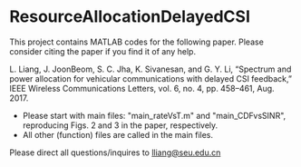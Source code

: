 # ResourceAllocationDelayedCSI

This project contains MATLAB codes for the following paper. Please consider citing the paper if you find it of any help. 

L. Liang, J. JoonBeom, S. C. Jha, K. Sivanesan, and G. Y. Li, “Spectrum and power allocation for vehicular communications with delayed CSI feedback,” IEEE Wireless Communications Letters, vol. 6, no. 4, pp. 458–461, Aug. 2017.

- Please start with main files: "main_rateVsT.m" and "main_CDFvsSINR", reproducing Figs. 2 and 3 in the paper, respectively.
- All other (function) files are called in the main files.

Please direct all questions/inquires to lliang@seu.edu.cn
